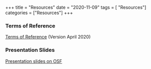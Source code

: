 +++
title = "Resources"
date = "2020-11-09"
tags = [ "Resources"]
categories = ["Resources"]
+++

### Terms of Reference
[Terms of Reference](20200311_SwissRN_Terms_of_Ref_V04.pdf) (Version April 2020)

### Presentation Slides
[Presentation slides on OSF](https://osf.io/gzntw/)




